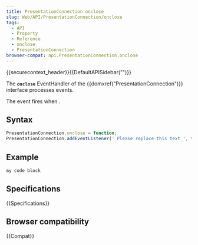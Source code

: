 ```yaml
---
title: PresentationConnection.onclose
slug: Web/API/PresentationConnection/onclose
tags:
  - API
  - Property
  - Reference
  - onclose
  - PresentationConnection
browser-compat: api.PresentationConnection.onclose
---
```

{{securecontext_header}}{{DefaultAPISidebar("")}}

The **`onclose`** EventHandler of the {{domxref("PresentationConnection")}} interface processes  events.

The  event fires when .

## Syntax

```js
PresentationConnection.onclose = function;
PresentationConnection.addEventListener('_Please replace this text_', function);
```

## Example

```js
my code block
```

## Specifications

{{Specifications}}

## Browser compatibility

{{Compat}}

